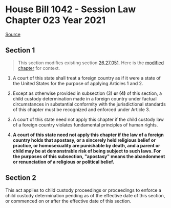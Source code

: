 # House Bill 1042 - Session Law Chapter 023 Year 2021

[Source](http://lawfilesext.leg.wa.gov/biennium/2021-22/Pdf/Bills/Session%20Laws/House/1042.SL.pdf)
## Section 1
> This section modifies existing section [26.27.051](/rcw/26_domestic_relations/26.27_uniform_child_custody_jurisdiction_and_enforcement_act.md). Here is the [modified chapter](rcw/26_domestic_relations/26.27_uniform_child_custody_jurisdiction_and_enforcement_act.md) for context.

1. A court of this state shall treat a foreign country as if it were a state of the United States for the purpose of applying Articles 1 and 2.

2. Except as otherwise provided in subsection (3) **or (4)** of this section, a child custody determination made in a foreign country under factual circumstances in substantial conformity with the jurisdictional standards of this chapter must be recognized and enforced under Article 3.

3. A court of this state need not apply this chapter if the child custody law of a foreign country violates fundamental principles of human rights.

4. **A court of this state need not apply this chapter if the law of a foreign country holds that apostasy, or a sincerely held religious belief or practice, or homosexuality are punishable by death, and a parent or child may be at demonstrable risk of being subject to such laws. For the purposes of this subsection, "apostasy" means the abandonment or renunciation of a religious or political belief.**


## Section 2
This act applies to child custody proceedings or proceedings to enforce a child custody determination pending as of the effective date of this section, or commenced on or after the effective date of this section.

